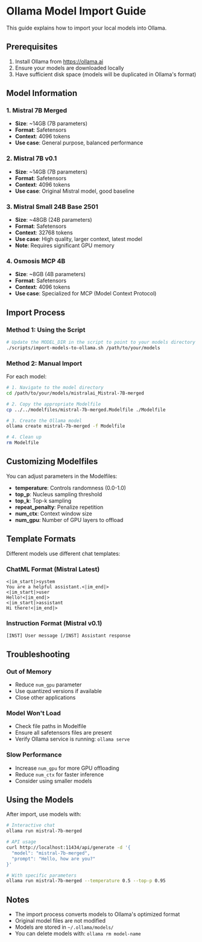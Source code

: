 # Ollama Model Import Guide

This guide explains how to import your local models into Ollama.

## Prerequisites

1. Install Ollama from https://ollama.ai
2. Ensure your models are downloaded locally
3. Have sufficient disk space (models will be duplicated in Ollama's format)

## Model Information

### 1. Mistral 7B Merged
- **Size**: ~14GB (7B parameters)
- **Format**: Safetensors
- **Context**: 4096 tokens
- **Use case**: General purpose, balanced performance

### 2. Mistral 7B v0.1
- **Size**: ~14GB (7B parameters)
- **Format**: Safetensors
- **Context**: 4096 tokens
- **Use case**: Original Mistral model, good baseline

### 3. Mistral Small 24B Base 2501
- **Size**: ~48GB (24B parameters)
- **Format**: Safetensors
- **Context**: 32768 tokens
- **Use case**: High quality, larger context, latest model
- **Note**: Requires significant GPU memory

### 4. Osmosis MCP 4B
- **Size**: ~8GB (4B parameters)
- **Format**: Safetensors
- **Context**: 4096 tokens
- **Use case**: Specialized for MCP (Model Context Protocol)

## Import Process

### Method 1: Using the Script

```bash
# Update the MODEL_DIR in the script to point to your models directory
./scripts/import-models-to-ollama.sh /path/to/your/models
```

### Method 2: Manual Import

For each model:

```bash
# 1. Navigate to the model directory
cd /path/to/your/models/mistralai_Mistral-7B-merged

# 2. Copy the appropriate Modelfile
cp ../../modelfiles/mistral-7b-merged.Modelfile ./Modelfile

# 3. Create the Ollama model
ollama create mistral-7b-merged -f Modelfile

# 4. Clean up
rm Modelfile
```

## Customizing Modelfiles

You can adjust parameters in the Modelfiles:

- **temperature**: Controls randomness (0.0-1.0)
- **top_p**: Nucleus sampling threshold
- **top_k**: Top-k sampling
- **repeat_penalty**: Penalize repetition
- **num_ctx**: Context window size
- **num_gpu**: Number of GPU layers to offload

## Template Formats

Different models use different chat templates:

### ChatML Format (Mistral Latest)
```
<|im_start|>system
You are a helpful assistant.<|im_end|>
<|im_start|>user
Hello!<|im_end|>
<|im_start|>assistant
Hi there!<|im_end|>
```

### Instruction Format (Mistral v0.1)
```
[INST] User message [/INST] Assistant response
```

## Troubleshooting

### Out of Memory
- Reduce `num_gpu` parameter
- Use quantized versions if available
- Close other applications

### Model Won't Load
- Check file paths in Modelfile
- Ensure all safetensors files are present
- Verify Ollama service is running: `ollama serve`

### Slow Performance
- Increase `num_gpu` for more GPU offloading
- Reduce `num_ctx` for faster inference
- Consider using smaller models

## Using the Models

After import, use models with:

```bash
# Interactive chat
ollama run mistral-7b-merged

# API usage
curl http://localhost:11434/api/generate -d '{
  "model": "mistral-7b-merged",
  "prompt": "Hello, how are you?"
}'

# With specific parameters
ollama run mistral-7b-merged --temperature 0.5 --top-p 0.95
```

## Notes

- The import process converts models to Ollama's optimized format
- Original model files are not modified
- Models are stored in `~/.ollama/models/`
- You can delete models with: `ollama rm model-name`